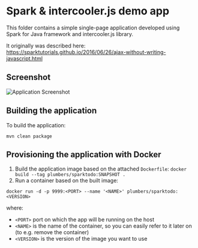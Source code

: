 # Spark & intercooler.js demo app

This folder contains a simple single-page application developed using Spark for Java framework and intercooler.js library.

It originally was described here: https://sparktutorials.github.io/2016/06/26/ajax-without-writing-javascript.html

## Screenshot
![Application Screenshot](https://sparktutorials.github.io/img/posts/sparkIntercooler/todoList.png)

## Building the application

To build the application:
```
mvn clean package
```

## Provisioning the application with Docker

1. Build the application image based on the attached `Dockerfile`: `docker build --tag plumbers/sparktodo:SNAPSHOT .`
2. Run a container based on the built image:
```
docker run -d -p 9999:<PORT> --name '<NAME>' plumbers/sparktodo:<VERSION>
```

where:
- `<PORT>` port on which the app will be running on the host
- `<NAME>` is the name of the container, so you can easily refer to it later on (to e.g. remove the container)
- `<VERSION>` is the version of the image you want to use